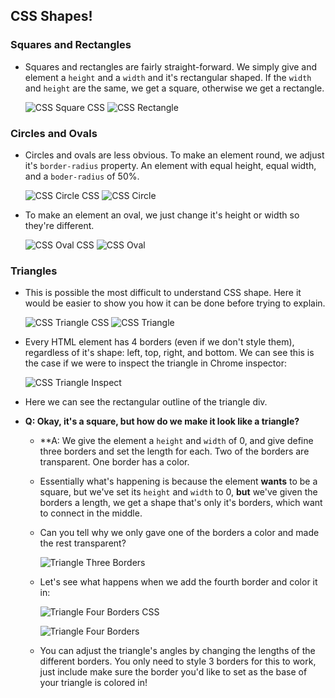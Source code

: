## CSS Shapes!

### Squares and Rectangles

* Squares and rectangles are fairly straight-forward. We simply give and element a `height` and a `width` and it's rectangular shaped. If the `width` and `height` are the same, we get a square, otherwise we get a rectangle.

  ![CSS Square CSS](images/01-Square-CSS.png)
  ![CSS Rectangle](images/02-Square.png)

### Circles and Ovals

* Circles and ovals are less obvious. To make an element round, we adjust it's `border-radius` property. An element with equal height, equal width, and a `boder-radius` of 50%.

  ![CSS Circle CSS](images/03-Circle-CSS.png)
  ![CSS Circle](images/04-Circle.png)

* To make an element an oval, we just change it's height or width so they're different.

  ![CSS Oval CSS](images/05-Oval-CSS.png)
  ![CSS Oval](images/06-Oval.png)

### Triangles

* This is possible the most difficult to understand CSS shape. Here it would be easier to show you how it can be done before trying to explain.

  ![CSS Triangle CSS](images/07-Triangle-CSS.png)
  ![CSS Triangle](images/08-Triangle.png)

* Every HTML element has 4 borders (even if we don't style them), regardless of it's shape: left, top, right, and bottom. We can see this is the case if we were to inspect the triangle in Chrome inspector:

  ![CSS Triangle Inspect](images/09-Triangle-Inspect.png)

* Here we can see the rectangular outline of the triangle div.

* **Q: Okay, it's a square, but how do we make it look like a triangle?**
  * **A: We give the element a `height` and `width` of 0, and give define three borders and set the length for each. Two of the borders are transparent. One border has a color. 

  * Essentially what's happening is because the element **wants** to be a square, but we've set its `height` and `width` to 0, **but** we've given the borders a length, we get a shape that's only it's borders, which want to connect in the middle. 

  * Can you tell why we only gave one of the borders a color and made the rest transparent?

    ![Triangle Three Borders](images/10-Triangle-Three-Borders.png)

  * Let's see what happens when we add the fourth border and color it in:

    ![Triangle Four Borders CSS](images/11-Triangle-Four-Borders-CSS.png)
  
    ![Triangle Four Borders](images/12-Triangle-Four-Borders.png)
  
  * You can adjust the triangle's angles by changing the lengths of the different borders. You only need to style 3 borders for this to work, just include make sure the border you'd like to set as the base of your triangle is colored in!
